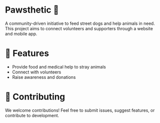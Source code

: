 # Pawsthetic 🐾  
A community-driven initiative to feed street dogs and help animals in need. This project aims to connect volunteers and supporters through a website and mobile app.  

# 🌟 Features  
- Provide food and medical help to stray animals  
- Connect with volunteers  
- Raise awareness and donations  

# 🤝 Contributing
We welcome contributions! Feel free to submit issues, suggest features, or contribute to development.
